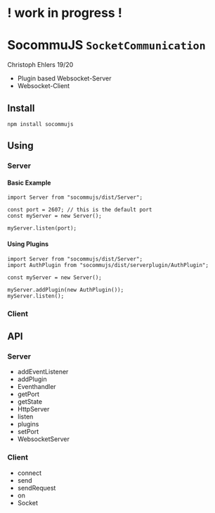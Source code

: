 # ! work in progress !

# SocommuJS `SocketCommunication` 
Christoph Ehlers 19/20
- Plugin based Websocket-Server
- Websocket-Client

## Install
    npm install socommujs

## Using 

### Server

#### Basic Example
    import Server from "socommujs/dist/Server";

    const port = 2607; // this is the default port
    const myServer = new Server();
    
    myServer.listen(port);
    
    
#### Using Plugins
    import Server from "socommujs/dist/Server";    
    import AuthPlugin from "socommujs/dist/serverplugin/AuthPlugin";
    
    const myServer = new Server();
    
    myServer.addPlugin(new AuthPlugin());
    myServer.listen();

### Client

## API

### Server 
- addEventListener
- addPlugin
- Eventhandler
- getPort
- getState
- HttpServer
- listen
- plugins
- setPort
- WebsocketServer


### Client
- connect
- send
- sendRequest
- on
- Socket

